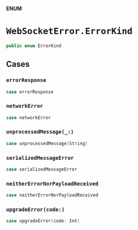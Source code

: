 **ENUM**

# `WebSocketError.ErrorKind`

```swift
public enum ErrorKind
```

## Cases
### `errorResponse`

```swift
case errorResponse
```

### `networkError`

```swift
case networkError
```

### `unprocessedMessage(_:)`

```swift
case unprocessedMessage(String)
```

### `serializedMessageError`

```swift
case serializedMessageError
```

### `neitherErrorNorPayloadReceived`

```swift
case neitherErrorNorPayloadReceived
```

### `upgradeError(code:)`

```swift
case upgradeError(code: Int)
```

